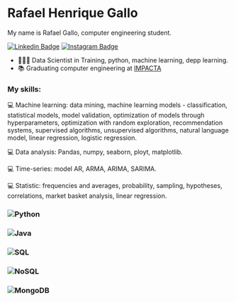 # Rafael Henrique Gallo

My name is Rafael Gallo, computer engineering student.

[![Linkedin Badge](https://img.shields.io/badge/-LinkedIn-blue?style=flat&logo=LinkedIn&logoColor=white)](https://www.linkedin.com/in/rafael-gallo-986a73150/)
[![Instagram Badge](https://img.shields.io/badge/-Instagram-C13584?style=flat&logo=Instagram&logoColor=white)](https://www.instagram.com/gallorafael_/)
- 👨🏻‍💻 Data Scientist in Training, python, machine learning, depp learning.
- 📚 Graduating computer engineering at [IMPACTA](https://www.impacta.edu.br/graduacoes/engenharia-da-computacao)<br>


### My skills:<br/>
💻 Machine learning: data mining, machine learning models - classification, statistical models, model validation, optimization of models through hyperparameters, optimization with random exploration, recommendation systems, supervised algorithms, unsupervised algorithms, natural language model, linear regression, logistic regression.

💻 Data analysis: Pandas, numpy, seaborn, ployt, matplotlib.

💻 Time-series: model AR, ARMA, ARIMA, SARIMA.

💻 Statistic: frequencies and averages, probability, sampling, hypotheses, correlations, market basket analysis, linear regression.


### ![Python](https://img.shields.io/badge/-Python-0077B5?style=flat&logoColor=white&logo=python) 
### ![Java](https://img.shields.io/badge/-Java-ff961f?style=flat&logoColor=white&logo=java)  
### ![SQL](https://img.shields.io/badge/-SQL-ff961f?style=flat&logoColor=white&logo=SQL)
### ![NoSQL](https://img.shields.io/badge/-NoSQL-ff961f?style=flat&logoColor=white&logo=NoSQL)
### ![MongoDB](https://img.shields.io/badge/-MongoDB-ff961f?style=flat&logoColor=green&logo=MongoDB) 
